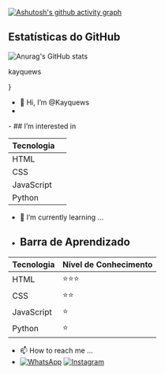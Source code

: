 






[![Ashutosh's github activity graph](https://github-readme-activity-graph.vercel.app/graph?username=kayquews&bg_color=0c0f12&color=761970&line=00ccff&point=006eff&area=true&hide_border=true)](https://github.com/ashutosh00710/github-readme-activity-graph)

## Estatísticas do GitHub

![Anurag's GitHub stats](https://github-readme-stats.vercel.app/api?username=kayquews&show_icons=true&theme=synthwave)

<span style="animation: pulse 1s infinite;">kayquews</span>

}
- 👋 Hi, I’m @Kayquews
- 



</svg>
- ## I’m interested in

| Tecnologia |  |
|------------|-----------------------|
| HTML       |              |
| CSS        |                |
| JavaScript |                   |
| Python     |                    |
- 🌱 I’m currently learning ...

- ## Barra de Aprendizado

| Tecnologia | Nível de Conhecimento |
|------------|-----------------------|
| HTML       | ⭐⭐⭐              |
| CSS        | ⭐⭐                |
| JavaScript | ⭐                  |
| Python     | ⭐                   |

- 📫 How to reach me ...
-  [![WhatsApp](https://img.shields.io/badge/WhatsApp-25D366?style=for-the-badge&logo=whatsapp&logoColor=white)](https://wa.me/qr/H5DTOMEAHH7YC1)  [![Instagram](https://img.shields.io/badge/Instagram-E4405F?style=for-the-badge&logo=instagram&logoColor=white)](https://www.instagram.com/_kayquexf?igsh=dnc2cWk5dzZ2eGZi) 


<!---
Kayquews/Kayquews is a ✨ special ✨ repository because its `README.md` (this file) appears on your GitHub profile.
You can click the Preview link to take a look at your changes.
--->